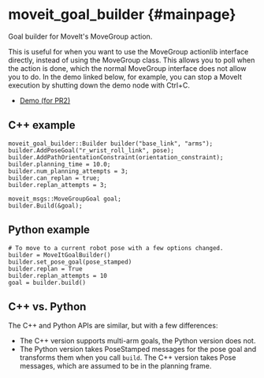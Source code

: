 moveit_goal_builder {#mainpage}
===================

Goal builder for MoveIt's MoveGroup action.

This is useful for when you want to use the MoveGroup actionlib interface directly, instead of using the MoveGroup class.
This allows you to poll when the action is done, which the normal MoveGroup interface does not allow you to do.
In the demo linked below, for example, you can stop a MoveIt execution by shutting down the demo node with Ctrl+C.

- [Demo (for PR2)](https://github.com/jstnhuang/moveit_goal_builder/blob/indigo-devel/src/demo_main.cpp)

## C++ example

~~~{.cpp}
moveit_goal_builder::Builder builder("base_link", "arms");
builder.AddPoseGoal("r_wrist_roll_link", pose);
builder.AddPathOrientationConstraint(orientation_constraint);
builder.planning_time = 10.0;
builder.num_planning_attempts = 3;
builder.can_replan = true;
builder.replan_attempts = 3;

moveit_msgs::MoveGroupGoal goal;
builder.Build(&goal);
~~~

## Python example
~~~{.py}
# To move to a current robot pose with a few options changed.
builder = MoveItGoalBuilder()
builder.set_pose_goal(pose_stamped)
builder.replan = True
builder.replan_attempts = 10
goal = builder.build()
~~~

## C++ vs. Python
The C++ and Python APIs are similar, but with a few differences:
- The C++ version supports multi-arm goals, the Python version does not.
- The Python version takes PoseStamped messages for the pose goal and transforms them when you call `build`.
  The C++ version takes Pose messages, which are assumed to be in the planning frame.
